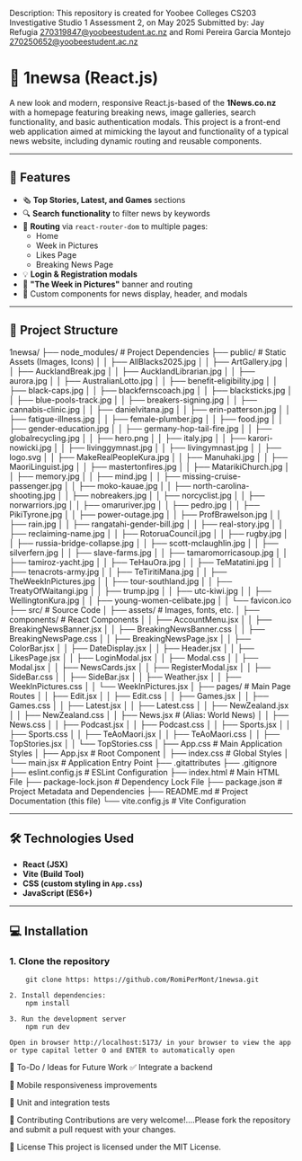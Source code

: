 Description:
This repository is created for Yoobee Colleges CS203 Investigative Studio 1 Assessment 2, on May 2025
Submitted by: Jay Refugia 270319847@yoobeestudent.ac.nz and Romi Pereira Garcia Montejo 270250652@yoobeestudent.ac.nz

# 📰 1newsa (React.js)

A new look and modern, responsive React.js-based of the **1News.co.nz** with a homepage featuring breaking news, image galleries, search functionality, and basic authentication modals. This project is a front-end web application aimed at mimicking the layout and functionality of a typical news website, including dynamic routing and reusable components.

---

## 🚀 Features

- 🗞️ **Top Stories, Latest, and Games** sections
- 🔍 **Search functionality** to filter news by keywords
- 🧭 **Routing** via `react-router-dom` to multiple pages:
  - Home
  - Week in Pictures
  - Likes Page
  - Breaking News Page
- 💡 **Login & Registration modals**
- 📸 **"The Week in Pictures"** banner and routing
- 🎨 Custom components for news display, header, and modals

---

## 📁 Project Structure
1newsa/
├── node_modules/          # Project Dependencies
├── public/                           # Static Assets (Images, Icons)
│   │   ├── AllBlacks2025.jpg
│   │   ├── ArtGallery.jpg
│   │   ├── AucklandBreak.jpg
│   │   ├── AucklandLibrarian.jpg
│   │   ├── aurora.jpg
│   │   ├── AustralianLotto.jpg
│   │   ├── benefit-eligibility.jpg
│   │   ├── black-caps.jpg
│   │   ├── blackfernscoach.jpg
│   │   ├── blacksticks.jpg
│   │   ├── blue-pools-track.jpg
│   │   ├── breakers-signing.jpg
│   │   ├── cannabis-clinic.jpg
│   │   ├── danielvitana.jpg
│   │   ├── erin-patterson.jpg
│   │   ├── fatigue-illness.jpg
│   │   ├── female-plumber.jpg
│   │   ├── food.jpg
│   │   ├── gender-education.jpg
│   │   ├── germany-hop-tail-fire.jpg
│   │   ├── globalrecycling.jpg
│   │   ├── hero.png
│   │   ├── italy.jpg
│   │   ├── karori-nowicki.jpg
│   │   ├── livinggymnast.jpg
│   │   ├── livingymnast.jpg
│   │   ├── logo.svg
│   │   ├── MakeRealPeopleKura.jpg
│   │   ├── Manuhaki.jpg
│   │   ├── MaoriLinguist.jpg
│   │   ├── mastertonfires.jpg
│   │   ├── MatarikiChurch.jpg
│   │   ├── memory.jpg
│   │   ├── mind.jpg
│   │   ├── missing-cruise-passenger.jpg
│   │   ├── moko-kauae.jpg
│   │   ├── north-carolina-shooting.jpg
│   │   ├── nobreakers.jpg
│   │   ├── norcyclist.jpg
│   │   ├── norwarriors.jpg
│   │   ├── omaruriver.jpg
│   │   ├── pedro.jpg
│   │   ├── PikiTyrone.jpg
│   │   ├── power-outage.jpg
│   │   ├── ProfBrawelson.jpg
│   │   ├── rain.jpg
│   │   ├── rangatahi-gender-bill.jpg
│   │   ├── real-story.jpg
│   │   ├── reclaiming-name.jpg
│   │   ├── RotoruaCouncil.jpg
│   │   ├── rugby.jpg
│   │   ├── russia-bridge-collapse.jpg
│   │   ├── scott-mclaughlin.jpg
│   │   ├── silverfern.jpg
│   │   ├── slave-farms.jpg
│   │   ├── tamaromorricasoup.jpg
│   │   ├── tamiroz-yacht.jpg
│   │   ├── TeHauOra.jpg
│   │   ├── TeMatatini.jpg
│   │   ├── tenacrots-army.jpg
│   │   ├── TeTiritiMana.jpg
│   │   ├── TheWeekInPictures.jpg
│   │   ├── tour-southland.jpg
│   │   ├── TreatyOfWaitangi.jpg
│   │   ├── trump.jpg
│   │   ├── utc-kiwi.jpg
│   │   ├── WellingtonKura.jpg
│   │   ├── young-women-celibate.jpg
│   │   └── favicon.ico
├── src/                   # Source Code
│   ├── assets/            # Images, fonts, etc.
│   ├── components/        # React Components
│   │   ├── AccountMenu.jsx
│   │   ├── BreakingNewsBanner.jsx
│   │   ├── BreakingNewsBanner.css
│   │   ├── BreakingNewsPage.css
│   │   ├── BreakingNewsPage.jsx
│   │   ├── ColorBar.jsx
│   │   ├── DateDisplay.jsx
│   │   ├── Header.jsx
│   │   ├── LikesPage.jsx
│   │   ├── LoginModal.jsx
│   │   ├── Modal.css
│   │   ├── Modal.jsx
│   │   ├── NewsCards.jsx
│   │   ├── RegisterModal.jsx
│   │   ├── SideBar.css
│   │   ├── SideBar.jsx
│   │   ├── Weather.jsx
│   │   ├── WeekInPictures.css
│   │   └── WeekInPictures.jsx
│   ├── pages/                        # Main Page Routes
│   │   ├── Edit.jsx
│   │   ├── Edit.css
│   │   ├── Games.jsx
│   │   ├── Games.css
│   │   ├── Latest.jsx
│   │   ├── Latest.css
│   │   ├── NewZealand.jsx
│   │   ├── NewZealand.css
│   │   ├── News.jsx                  # (Alias: World News)
│   │   ├── News.css
│   │   ├── Podcast.jsx
│   │   ├── Podcast.css
│   │   ├── Sports.jsx
│   │   ├── Sports.css
│   │   ├── TeAoMaori.jsx
│   │   ├── TeAoMaori.css
│   │   ├── TopStories.jsx
│   │   └── TopStories.css
│   ├── App.css            # Main Application Styles
│   ├── App.jsx            # Root Component
│   ├── index.css          # Global Styles
│   └── main.jsx           # Application Entry Point
├── .gitattributes
├── .gitignore
├── eslint.config.js       # ESLint Configuration
├── index.html             # Main HTML File
├── package-lock.json      # Dependency Lock File
├── package.json           # Project Metadata and Dependencies
├── README.md              # Project Documentation (this file)
└── vite.config.js         # Vite Configuration

---

## 🛠️ Technologies Used

- **React (JSX)**
- **Vite (Build Tool)**
- **CSS (custom styling in `App.css`)**
- **JavaScript (ES6+)**

---

## 💻 Installation

### 1. Clone the repository
        git clone https: https://github.com/RomiPerMont/1newsa.git
        
    2. Install dependencies:
        npm install
        
    3. Run the development server
        npm run dev
        
    Open in browser http://localhost:5173/ in your browser to view the app or type capital letter O and ENTER to automatically open

📌 To-Do / Ideas for Future Work
✅ Integrate a backend 

📱 Mobile responsiveness improvements

🧪 Unit and integration tests

🤝 Contributing
Contributions are very welcome!....Please fork the repository and submit a pull request with your changes.

📄 License
This project is licensed under the MIT License.



